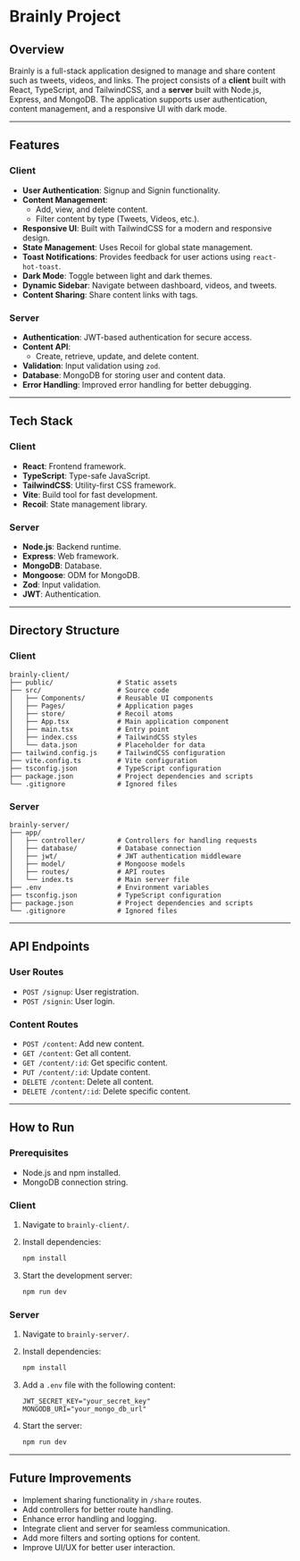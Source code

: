 # Brainly Project

## Overview

Brainly is a full-stack application designed to manage and share content such as tweets, videos, and links. The project consists of a **client** built with React, TypeScript, and TailwindCSS, and a **server** built with Node.js, Express, and MongoDB. The application supports user authentication, content management, and a responsive UI with dark mode.

---

## Features

### Client

- **User Authentication**: Signup and Signin functionality.
- **Content Management**:
  - Add, view, and delete content.
  - Filter content by type (Tweets, Videos, etc.).
- **Responsive UI**: Built with TailwindCSS for a modern and responsive design.
- **State Management**: Uses Recoil for global state management.
- **Toast Notifications**: Provides feedback for user actions using `react-hot-toast`.
- **Dark Mode**: Toggle between light and dark themes.
- **Dynamic Sidebar**: Navigate between dashboard, videos, and tweets.
- **Content Sharing**: Share content links with tags.

### Server

- **Authentication**: JWT-based authentication for secure access.
- **Content API**:
  - Create, retrieve, update, and delete content.
- **Validation**: Input validation using `zod`.
- **Database**: MongoDB for storing user and content data.
- **Error Handling**: Improved error handling for better debugging.

---

## Tech Stack

### Client

- **React**: Frontend framework.
- **TypeScript**: Type-safe JavaScript.
- **TailwindCSS**: Utility-first CSS framework.
- **Vite**: Build tool for fast development.
- **Recoil**: State management library.

### Server

- **Node.js**: Backend runtime.
- **Express**: Web framework.
- **MongoDB**: Database.
- **Mongoose**: ODM for MongoDB.
- **Zod**: Input validation.
- **JWT**: Authentication.

---

## Directory Structure

### Client

```
brainly-client/
├── public/                # Static assets
├── src/                   # Source code
│   ├── Components/        # Reusable UI components
│   ├── Pages/             # Application pages
│   ├── store/             # Recoil atoms
│   ├── App.tsx            # Main application component
│   ├── main.tsx           # Entry point
│   ├── index.css          # TailwindCSS styles
│   └── data.json          # Placeholder for data
├── tailwind.config.js     # TailwindCSS configuration
├── vite.config.ts         # Vite configuration
├── tsconfig.json          # TypeScript configuration
├── package.json           # Project dependencies and scripts
└── .gitignore             # Ignored files
```

### Server

```
brainly-server/
├── app/
│   ├── controller/        # Controllers for handling requests
│   ├── database/          # Database connection
│   ├── jwt/               # JWT authentication middleware
│   ├── model/             # Mongoose models
│   ├── routes/            # API routes
│   └── index.ts           # Main server file
├── .env                   # Environment variables
├── tsconfig.json          # TypeScript configuration
├── package.json           # Project dependencies and scripts
└── .gitignore             # Ignored files
```

---

## API Endpoints

### User Routes

- `POST /signup`: User registration.
- `POST /signin`: User login.

### Content Routes

- `POST /content`: Add new content.
- `GET /content`: Get all content.
- `GET /content/:id`: Get specific content.
- `PUT /content/:id`: Update content.
- `DELETE /content`: Delete all content.
- `DELETE /content/:id`: Delete specific content.

---

## How to Run

### Prerequisites

- Node.js and npm installed.
- MongoDB connection string.

### Client

1. Navigate to `brainly-client/`.
2. Install dependencies:

   ```bash
   npm install
   ```

3. Start the development server:

   ```bash
   npm run dev
   ```

### Server

1. Navigate to `brainly-server/`.
2. Install dependencies:

   ```bash
   npm install
   ```

3. Add a `.env` file with the following content:

   ```
   JWT_SECRET_KEY="your_secret_key"
   MONGODB_URI="your_mongo_db_url"
   ```

4. Start the server:

   ```bash
   npm run dev
   ```

---

## Future Improvements

- Implement sharing functionality in `/share` routes.
- Add controllers for better route handling.
- Enhance error handling and logging.
- Integrate client and server for seamless communication.
- Add more filters and sorting options for content.
- Improve UI/UX for better user interaction.
